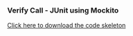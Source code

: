 ### Verify Call - JUnit using Mockito



[Click here to download the code skeleton](https://cognizant.tekstac.com/mod/vpl/viewfile.php/181081/mod_vpl/intro/VerifyCall.zip)
